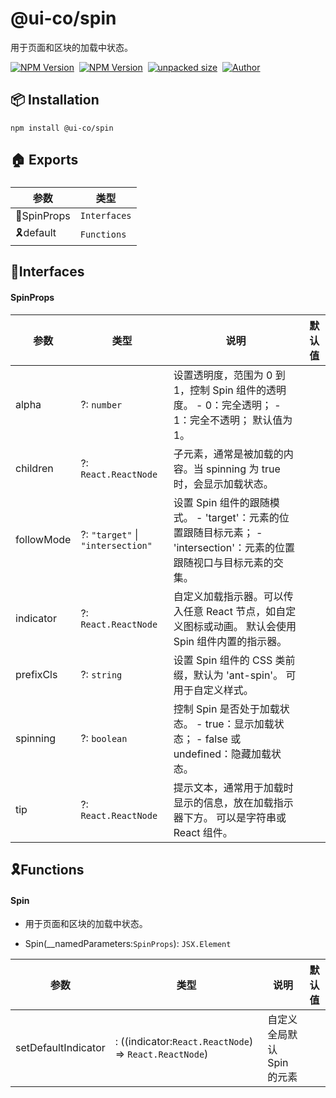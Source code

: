    

@ui-co/spin
===========

用于页面和区块的加载中状态。

[![NPM Version](https://img.shields.io/npm/v/@ui-co/spin?color=33cd56&logo=npm)](https://www.npmjs.com/package/@ui-co/spin)  [![NPM Version](https://img.shields.io/npm/dm/@ui-co/spin.svg?style=flat-square)](https://www.npmjs.com/package/@ui-co/spin)  [![unpacked size](https://img.shields.io/npm/unpacked-size/@ui-co/spin?color=green)](https://www.npmjs.com/package/@ui-co/spin)  [![Author](https://img.shields.io/badge/docs_by-robertpanvip-blue)](https://github.com/robertpanvip/spin.git)

📦 **Installation**
-------------------

    npm install @ui-co/spin

🏠 Exports
----------

### 

|参数|类型|
|---|---|
|📒SpinProps|`Interfaces`|
|🎗️default|`Functions`|

**📒Interfaces**
----------------

  
  

#### SpinProps

|参数|类型|说明|默认值|
|---|---|---|---|
|alpha|?: `number`|设置透明度，范围为 0 到 1，控制 Spin 组件的透明度。 - 0：完全透明； - 1：完全不透明； 默认值为 1。||
|children|?: `React.ReactNode`|子元素，通常是被加载的内容。当 spinning 为 true 时，会显示加载状态。||
|followMode|?: `"target"` \| `"intersection"`|设置 Spin 组件的跟随模式。 - 'target'：元素的位置跟随目标元素； - 'intersection'：元素的位置跟随视口与目标元素的交集。||
|indicator|?: `React.ReactNode`|自定义加载指示器。可以传入任意 React 节点，如自定义图标或动画。 默认会使用 Spin 组件内置的指示器。||
|prefixCls|?: `string`|设置 Spin 组件的 CSS 类前缀，默认为 'ant-spin'。 可用于自定义样式。||
|spinning|?: `boolean`|控制 Spin 是否处于加载状态。 - true：显示加载状态； - false 或 undefined：隐藏加载状态。||
|tip|?: `React.ReactNode`|提示文本，通常用于加载时显示的信息，放在加载指示器下方。 可以是字符串或 React 组件。||

**🎗️Functions**
----------------

  
  

#### Spin

*   用于页面和区块的加载中状态。  
      
    
*   Spin(\_\_namedParameters:`SpinProps`): `JSX.Element`

|参数|类型|说明|默认值|
|---|---|---|---|
|setDefaultIndicator|: ((indicator:`React.ReactNode`) => `React.ReactNode`)|自定义全局默认 Spin 的元素||